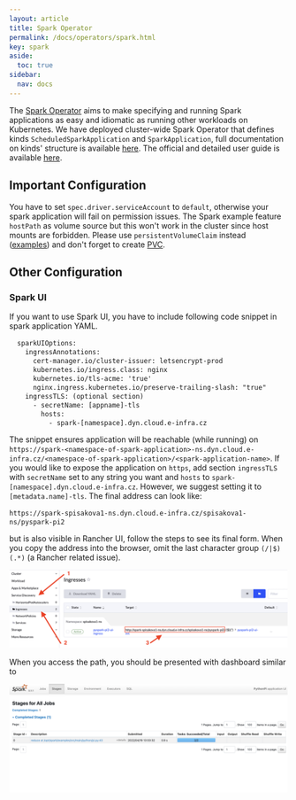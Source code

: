 ```yaml
---
layout: article
title: Spark Operator
permalink: /docs/operators/spark.html
key: spark
aside:
  toc: true
sidebar:
  nav: docs
---
```


The [Spark Operator](https://github.com/GoogleCloudPlatform/spark-on-k8s-operator) aims to make specifying and running Spark applications as easy and idiomatic as running other workloads on Kubernetes. We have deployed cluster-wide Spark Operator that defines kinds `ScheduledSparkApplication` and `SparkApplication`, full documentation on kinds' structure is available [here](https://github.com/GoogleCloudPlatform/spark-on-k8s-operator/blob/master/docs/api-docs.md). The official and detailed user guide is available [here](https://github.com/GoogleCloudPlatform/spark-on-k8s-operator/blob/master/docs/user-guide.md).

## Important Configuration
You have to set `spec.driver.serviceAccount` to  `default`, otherwise your spark application will fail on permission issues. The Spark example feature `hostPath` as volume source but this won't work in the cluster since host mounts are forbidden. Please use `persistentVolumeClaim` instead ([examples](https://github.com/GoogleCloudPlatform/spark-on-k8s-operator/blob/master/docs/user-guide.md#mounting-volumes)) and don't forget to create [PVC](https://docs.cerit.io/docs/pvc.html#pvc).

## Other Configuration

### Spark UI

If you want to use Spark UI, you have to include following code snippet in spark application YAML. 

```
  sparkUIOptions:
    ingressAnnotations:
      cert-manager.io/cluster-issuer: letsencrypt-prod
      kubernetes.io/ingress.class: nginx
      kubernetes.io/tls-acme: 'true'
      nginx.ingress.kubernetes.io/preserve-trailing-slash: "true"
    ingressTLS: (optional section)
      - secretName: [appname]-tls
        hosts:
          - spark-[namespace].dyn.cloud.e-infra.cz
```

The snippet ensures application will be reachable (while running) on `https://spark-<namespace-of-spark-application>-ns.dyn.cloud.e-infra.cz/<namespace-of-spark-application>/<spark-application-name>`. If you would like to expose the application on `https`, add section `ingressTLS` with `secretName` set to any string you want and `hosts` to `spark-[namespace].dyn.cloud.e-infra.cz`. However, we suggest setting it to `[metadata.name]-tls`. The final address can look like:
```
https://spark-spisakova1-ns.dyn.cloud.e-infra.cz/spisakova1-ns/pyspark-pi2
```
but is also visible in Rancher UI, follow the steps to see its final form. When you copy the address into the browser, omit the last character group `(/|$)(.*)` (a Rancher related issue). 

![sparkaddress](sparkaddress.png)  

When you access the path, you should be presented with dashboard similar to

![sparkdashboard](sparkdashboard.png)  


